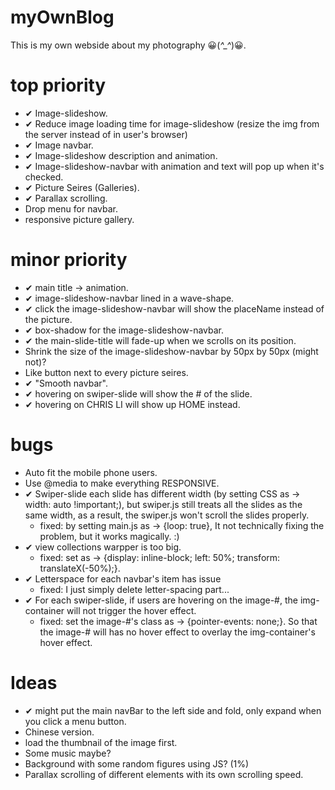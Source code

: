 # myOwnBlog
This is my own webside about my photography 😀(*^_^*)😀.


# top priority
- ✔ Image-slideshow.
- ✔ Reduce image loading time for image-slideshow (resize the img from the server instead of in user's browser)
- ✔ Image navbar.
- ✔ Image-slideshow description and animation.
- ✔ Image-slideshow-navbar with animation and text will pop up when it's checked.
- ✔ Picture Seires (Galleries).
- ✔ Parallax scrolling.
- Drop menu for navbar.
- responsive picture gallery.

# minor priority
- ✔ main title -> animation.
- ✔ image-slideshow-navbar lined in a wave-shape.
- ✔ click the image-slideshow-navbar will show the placeName instead of the picture.
- ✔ box-shadow for the image-slideshow-navbar.
- ✔ the main-slide-title will fade-up when we scrolls on its position.
- Shrink the size of the image-slideshow-navbar by 50px by 50px (might not)?
- Like button next to every picture seires.
- ✔ "Smooth navbar".
- ✔ hovering on swiper-slide will show the # of the slide.
- ✔ hovering on CHRIS LI will show up HOME instead.

# bugs
- Auto fit the mobile phone users.
- Use @media to make everything RESPONSIVE.
- ✔ Swiper-slide each slide has different width (by setting CSS as -> width: auto !important;), but swiper.js still treats all the slides as the same width, as a result, the swiper.js won't scroll the slides properly.
  - fixed: by setting main.js as -> {loop: true}, It not technically fixing the problem, but it works magically. :)
- ✔ view collections warpper is too big.
  - fixed: set as -> {display: inline-block; left: 50%; transform: translateX(-50%);}.
- ✔ Letterspace for each navbar's item has issue
  - fixed: I just simply delete letter-spacing part...
- ✔ For each swiper-slide, if users are hovering on the image-#, the img-container will not trigger the hover effect.
  - fixed: set the image-#'s class as -> {pointer-events: none;}. So that the image-# will has no hover effect to overlay the img-container's hover effect.

# Ideas
- ✔ might put the main navBar to the left side and fold, only expand when you click a menu button.
- Chinese version.
- load the thumbnail of the image first.
- Some music maybe?
- Background with some random figures using JS? (1%)
- Parallax scrolling of different elements with its own scrolling speed.


